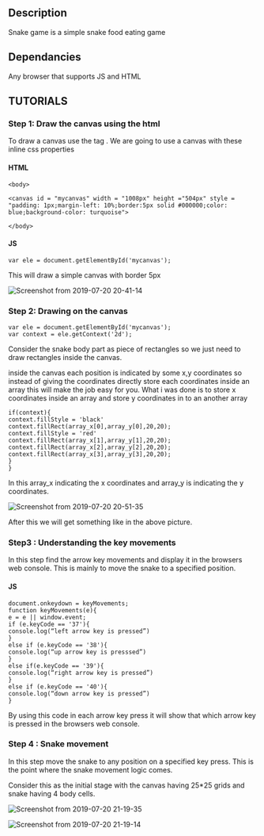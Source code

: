 
## Description
Snake game is a simple snake food eating game

## Dependancies

Any browser that supports JS and HTML 

## TUTORIALS

### Step 1: Draw the canvas using the html

To draw a canvas use the <canvas>  tag . We are going to use a canvas with these inline css properties

#### HTML

```
<body>

<canvas id = "mycanvas" width = "1008px" height ="504px" style = "padding: 1px;margin-left: 10%;border:5px solid #000000;color: blue;background-color: turquoise">

</body>
```

#### JS

```
var ele = document.getElementById('mycanvas');
```

This will draw a simple canvas with border 5px

![Screenshot from 2019-07-20 20-41-14](https://user-images.githubusercontent.com/26246256/61580374-022fa400-ab2f-11e9-99a7-e3d299a6d937.png)

### Step 2: Drawing on the canvas

```
var ele = document.getElementById('mycanvas');
var context = ele.getContext('2d');
```
Consider the snake body part as piece of rectangles so we just need to draw rectangles inside the canvas.

inside the canvas each position is indicated by some x,y coordinates so instead of giving the coordinates directly store each coordinates inside an array this will make the job easy for you. What i was done is to store x coordinates inside an array and store y coordinates in to an another array

```
if(context){
context.fillStyle = 'black'
context.fillRect(array_x[0],array_y[0],20,20);
context.fillStyle = 'red'
context.fillRect(array_x[1],array_y[1],20,20);
context.fillRect(array_x[2],array_y[2],20,20);
context.fillRect(array_x[3],array_y[3],20,20);
}
}
```

In this array_x indicating the x coordinates and array_y is indicating the y coordinates.

![Screenshot from 2019-07-20 20-51-35](https://user-images.githubusercontent.com/26246256/61580486-58e9ad80-ab30-11e9-9481-1a15f6618a86.png)

After this we will get something like in the above picture.

### Step3 : Understanding the key movements

In this step find the arrow key movements and display it in the browsers web console. This is mainly to move the snake to a specified position.

#### JS

``````
document.onkeydown = keyMovements;
function keyMovements(e){ 
e = e || window.event;
if (e.keyCode == '37'){
console.log(“left arrow key is pressed”)
}
else if (e.keyCode == '38'){
console.log(“up arrow key is presssed”)
}
else if(e.keyCode == '39'){
console.log(“right arrow key is pressed”)
}
else if (e.keyCode == '40'){
console.log(“down arrow key is pressed”)
}
``````
By using this code in each arrow key press it will show that which arrow key is pressed in the browsers web console.

### Step 4 : Snake movement

In this step move the snake to any position on a specified key press. This is the point where the snake movement logic comes.

Consider this as the initial stage with the canvas having 25*25 grids and snake having 4 body cells.

![Screenshot from 2019-07-20 21-19-35](https://user-images.githubusercontent.com/26246256/61580871-643ed800-ab34-11e9-8e3c-a0ede1c374da.png)

![Screenshot from 2019-07-20 21-19-14](https://user-images.githubusercontent.com/26246256/61580948-a1579a00-ab35-11e9-8e40-5ad59bdcf2d6.png)

    
